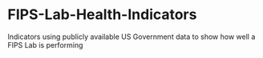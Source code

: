 # FIPS-Lab-Health-Indicators
Indicators using publicly available US Government data to show how well a FIPS Lab is performing
